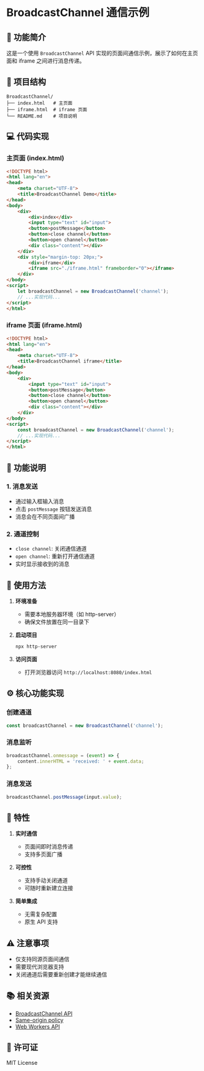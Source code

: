 # BroadcastChannel 通信示例

## 🎯 功能简介

这是一个使用 `BroadcastChannel` API 实现的页面间通信示例，展示了如何在主页面和 iframe 之间进行消息传递。

## 📁 项目结构

```
BroadcastChannel/
├── index.html   # 主页面
├── iframe.html  # iframe 页面
└── README.md    # 项目说明
```

## 💻 代码实现

### 主页面 (index.html)

```html
<!DOCTYPE html>
<html lang="en">
<head>
    <meta charset="UTF-8">
    <title>BroadcastChannel Demo</title>
</head>
<body>
    <div>
        <div>index</div>
        <input type="text" id="input">
        <button>postMessage</button>
        <button>close channel</button>
        <button>open channel</button>
        <div class="content"></div>
    </div>
    <div style="margin-top: 20px;">
        <div>iframe</div>
        <iframe src="./iframe.html" frameborder="0"></iframe>
    </div>
</body>
<script>
    let broadcastChannel = new BroadcastChannel('channel');
    // ...实现代码...
</script>
</html>
```

### iframe 页面 (iframe.html)

```html
<!DOCTYPE html>
<html lang="en">
<head>
    <meta charset="UTF-8">
    <title>BroadcastChannel iframe</title>
</head>
<body>
    <div>
        <input type="text" id="input">
        <button>postMessage</button>
        <button>close channel</button>
        <button>open channel</button>
        <div class="content"></div>
    </div>
</body>
<script>
    const broadcastChannel = new BroadcastChannel('channel');
    // ...实现代码...
</script>
</html>
```

## 📝 功能说明

### 1. 消息发送
- 通过输入框输入消息
- 点击 `postMessage` 按钮发送消息
- 消息会在不同页面间广播

### 2. 通道控制
- `close channel`: 关闭通信通道
- `open channel`: 重新打开通信通道
- 实时显示接收到的消息

## 🔧 使用方法

1. **环境准备**
   - 需要本地服务器环境（如 http-server）
   - 确保文件放置在同一目录下

2. **启动项目**
   ```bash
   npx http-server
   ```

3. **访问页面**
   - 打开浏览器访问 `http://localhost:8080/index.html`

## ⚙️ 核心功能实现

### 创建通道
```javascript
const broadcastChannel = new BroadcastChannel('channel');
```

### 消息监听
```javascript
broadcastChannel.onmessage = (event) => {
    content.innerHTML = 'received: ' + event.data;
};
```

### 消息发送
```javascript
broadcastChannel.postMessage(input.value);
```

## 🚀 特性

1. **实时通信**
   - 页面间即时消息传递
   - 支持多页面广播

2. **可控性**
   - 支持手动关闭通道
   - 可随时重新建立连接

3. **简单集成**
   - 无需复杂配置
   - 原生 API 支持

## ⚠️ 注意事项

- 仅支持同源页面间通信
- 需要现代浏览器支持
- 关闭通道后需要重新创建才能继续通信

## 📚 相关资源

- [BroadcastChannel API](https://developer.mozilla.org/docs/Web/API/BroadcastChannel)
- [Same-origin policy](https://developer.mozilla.org/docs/Web/Security/Same-origin_policy)
- [Web Workers API](https://developer.mozilla.org/docs/Web/API/Web_Workers_API)

## 📄 许可证

MIT License

